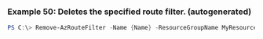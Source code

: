 
### Example 50: Deletes the specified route filter. (autogenerated)
```powershell
PS C:\> Remove-AzRouteFilter -Name {Name} -ResourceGroupName MyResourceGroup



